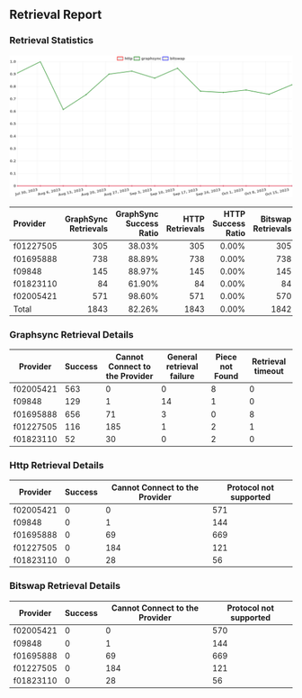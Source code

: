 ## Retrieval Report
### Retrieval Statistics
<img src="https://raw.githubusercontent.com/data-preservation-programs/filplus-checker-assets/main/filecoin-project/filecoin-plus-large-datasets/issues/2060/1697614043297.png"/>

| Provider  | GraphSync Retrievals | GraphSync Success Ratio | HTTP Retrievals | HTTP Success Ratio | Bitswap Retrievals | Bitswap Success Ratio |
| :-------- | -------------------: | ----------------------: | --------------: | -----------------: | -----------------: | --------------------: |
| f01227505 |                  305 |                  38.03% |             305 |              0.00% |                305 |                 0.00% |
| f01695888 |                  738 |                  88.89% |             738 |              0.00% |                738 |                 0.00% |
| f09848    |                  145 |                  88.97% |             145 |              0.00% |                145 |                 0.00% |
| f01823110 |                   84 |                  61.90% |              84 |              0.00% |                 84 |                 0.00% |
| f02005421 |                  571 |                  98.60% |             571 |              0.00% |                570 |                 0.00% |
| Total     |                 1843 |                  82.26% |            1843 |              0.00% |               1842 |                 0.00% |

### Graphsync Retrieval Details
| Provider  | Success | Cannot Connect to the Provider | General retrieval failure | Piece not Found | Retrieval timeout |
| --------- | ------- | ------------------------------ | ------------------------- | --------------- | ----------------- |
| f02005421 | 563     | 0                              | 0                         | 8               | 0                 |
| f09848    | 129     | 1                              | 14                        | 1               | 0                 |
| f01695888 | 656     | 71                             | 3                         | 0               | 8                 |
| f01227505 | 116     | 185                            | 1                         | 2               | 1                 |
| f01823110 | 52      | 30                             | 0                         | 2               | 0                 |

### Http Retrieval Details
| Provider  | Success | Cannot Connect to the Provider | Protocol not supported |
| --------- | ------- | ------------------------------ | ---------------------- |
| f02005421 | 0       | 0                              | 571                    |
| f09848    | 0       | 1                              | 144                    |
| f01695888 | 0       | 69                             | 669                    |
| f01227505 | 0       | 184                            | 121                    |
| f01823110 | 0       | 28                             | 56                     |

### Bitswap Retrieval Details
| Provider  | Success | Cannot Connect to the Provider | Protocol not supported |
| --------- | ------- | ------------------------------ | ---------------------- |
| f02005421 | 0       | 0                              | 570                    |
| f09848    | 0       | 1                              | 144                    |
| f01695888 | 0       | 69                             | 669                    |
| f01227505 | 0       | 184                            | 121                    |
| f01823110 | 0       | 28                             | 56                     |
